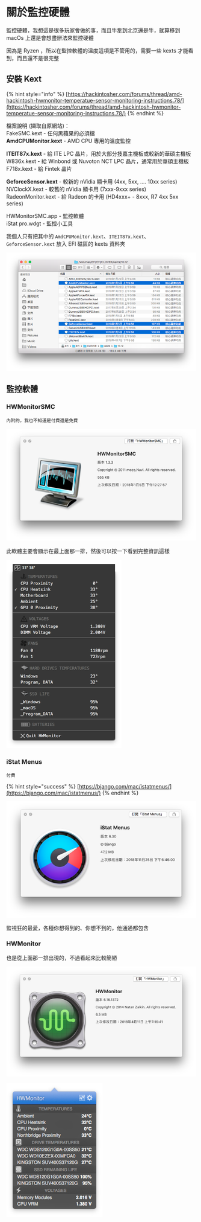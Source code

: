 # 關於監控硬體

監控硬體，我想這是很多玩家會做的事，而且牛牽到北京還是牛，就算移到 macOs 上還是會想盡辦法來監控硬體

因為是 Ryzen ，所以在監控軟體的溫度這項是不管用的，需要一些 kexts 才能看到，而且還不是很完整

##  安裝 Kext

{% hint style="info" %}
[https://hackintosher.com/forums/thread/amd-hackintosh-hwmonitor-temperatue-sensor-monitoring-instructions.78/](https://hackintosher.com/forums/thread/amd-hackintosh-hwmonitor-temperatue-sensor-monitoring-instructions.78/)
{% endhint %}

檔案說明 \(擷取自原網站\)：  
FakeSMC.kext - 任何黑蘋果的必須檔  
**AmdCPUMonitor.kext** -  AMD CPU 專用的溫度監控  
  
**ITEIT87x.kext** - 給 ITE LPC 晶片，用於大部分技嘉主機板或較新的華碩主機板  
W836x.kext - 給 Winbond 或 Nuvoton NCT LPC 晶片，通常用於華碩主機板  
F718x.kext - 給 Fintek 晶片  
  
**GeforceSensor.kext** - 較新的 nVidia 顯卡用 \(4xx, 5xx, .... 10xx series\)  
NVClockX.kext - 較舊的 nVidia 顯卡用 \(7xxx-9xxx series\)  
RadeonMonitor.kext - 給 Radeon 的卡用 \(HD4xxx+ - 8xxx, R7 4xx 5xx series\)  
  
HWMonitorSMC.app - 監控軟體  
iStat pro.wdgt - 監控小工具

我個人只有把其中的 `AmdCPUMonitor.kext`、`ITEIT87x.kext`、`GeforceSensor.kext` 放入 EFI 磁區的 kexts 資料夾

![](../.gitbook/assets/4-11_1.png)

## 監控軟體

### HWMonitorSMC

`內附的，我也不知道是付費還是免費`

![](../.gitbook/assets/4-11_2.png)

  
此軟體主要會顯示在最上面那一排，然後可以按一下看到完整資訊這樣

![](../.gitbook/assets/4-11_3.png)

### iStat Menus

`付費`

{% hint style="success" %}
[https://bjango.com/mac/istatmenus/](https://bjango.com/mac/istatmenus/)
{% endhint %}

![](../.gitbook/assets/4-11_4.png)

監視狂的最愛，各種你想得到的、你想不到的，他通通都包含

### HWMonitor

也是從上面那一排出現的，不過看起來比較簡陋

![](../.gitbook/assets/4-11_5.png)

![](../.gitbook/assets/4-11_6.png)

## 

